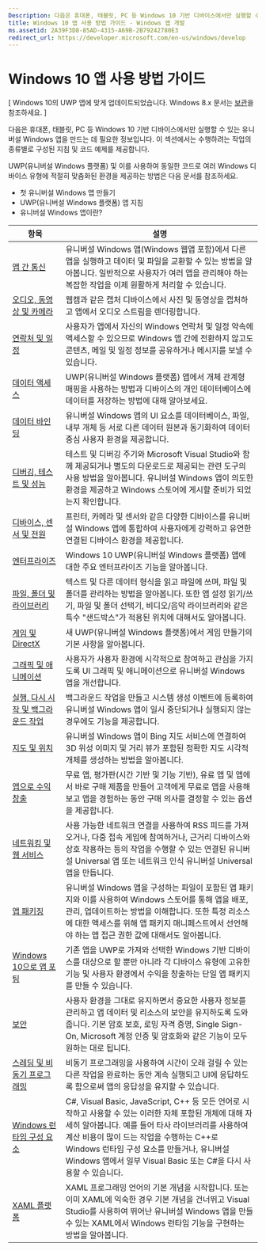 ```yaml
---
Description: 다음은 휴대폰, 태블릿, PC 등 Windows 10 기반 디바이스에서만 실행할 수 있는 유니버설 Windows 앱을 만드는 데 필요한 정보입니다.
title: Windows 10 앱 사용 방법 가이드 - Windows 앱 개발
ms.assetid: 2A39F3D8-85AD-4315-A69B-2B79242780E3
redirect_url: https://developer.microsoft.com/en-us/windows/develop
---
```



# Windows 10 앱 사용 방법 가이드

\[ Windows 10의 UWP 앱에 맞게 업데이트되었습니다. Windows 8.x 문서는 [보관](http://go.microsoft.com/fwlink/p/?linkid=619132)을 참조하세요. \]

다음은 휴대폰, 태블릿, PC 등 Windows 10 기반 디바이스에서만 실행할 수 있는 유니버설 Windows 앱을 만드는 데 필요한 정보입니다. 이 섹션에서는 수행하려는 작업의 종류별로 구성된 지침 및 코드 예제를 제공합니다.

UWP(유니버설 Windows 플랫폼) 및 이를 사용하여 동일한 코드로 여러 Windows 디바이스 유형에 적절히 맞춤화된 환경을 제공하는 방법은 다음 문서를 참조하세요.

-   첫 유니버설 Windows 앱 만들기
-   UWP(유니버설 Windows 플랫폼) 앱 지침
-   유니버설 Windows 앱이란?

| 항목 | 설명 |
|-------|-------------|
| [앱 간 통신](app-to-app/index.md) | 유니버설 Windows 앱(Windows 웹앱 포함)에서 다른 앱을 실행하고 데이터 및 파일을 교환할 수 있는 방법을 알아봅니다. 일반적으로 사용자가 여러 앱을 관리해야 하는 복잡한 작업을 이제 원활하게 처리할 수 있습니다. |
| [오디오, 동영상 및 카메라](audio-video-camera/index.md) | 웹캠과 같은 캡처 디바이스에서 사진 및 동영상을 캡처하고 앱에서 오디오 스트림을 렌더링합니다. |
| [연락처 및 일정](contacts-and-calendar/index.md) | 사용자가 앱에서 자신의 Windows 연락처 및 일정 약속에 액세스할 수 있으므로 Windows 앱 간에 전환하지 않고도 콘텐츠, 메일 및 일정 정보를 공유하거나 메시지를 보낼 수 있습니다.|
| [데이터 액세스](data-access/index.md) | UWP(유니버설 Windows 플랫폼) 앱에서 개체 관계형 매핑을 사용하는 방법과 디바이스의 개인 데이터베이스에 데이터를 저장하는 방법에 대해 알아보세요. |
| [데이터 바인딩](data-binding/index.md) | 유니버설 Windows 앱의 UI 요소를 데이터베이스, 파일, 내부 개체 등 서로 다른 데이터 원본과 동기화하여 데이터 중심 사용자 환경을 제공합니다. |
| [디버깅, 테스트 및 성능](debug-test-perf/index.md) | 테스트 및 디버깅 주기와 Microsoft Visual Studio와 함께 제공되거나 별도의 다운로드로 제공되는 관련 도구의 사용 방법을 알아봅니다. 유니버설 Windows 앱이 의도한 환경을 제공하고 Windows 스토어에 게시할 준비가 되었는지 확인합니다. |
| [디바이스, 센서 및 전원](devices-sensors\index.md) | 프린터, 카메라 및 센서와 같은 다양한 디바이스를 유니버설 Windows 앱에 통합하여 사용자에게 강력하고 유연한 연결된 디바이스 환경을 제공합니다. | 
| [엔터프라이즈](enterprise/index.md) | Windows 10 UWP(유니버설 Windows 플랫폼) 앱에 대한 주요 엔터프라이즈 기능을 알아봅니다. |
| [파일, 폴더 및 라이브러리](files/index.md) | 텍스트 및 다른 데이터 형식을 읽고 파일에 쓰며, 파일 및 폴더를 관리하는 방법을 알아봅니다. 또한 앱 설정 읽기/쓰기, 파일 및 폴더 선택기, 비디오/음악 라이브러리와 같은 특수 "샌드박스"가 적용된 위치에 대해서도 알아봅니다. |
| [게임 및 DirectX](https://msdn.microsoft.com/en-us/library/windows/apps/mt228375.aspx) | 새 UWP(유니버설 Windows 플랫폼)에서 게임 만들기의 기본 사항을 알아봅니다. |
| [그래픽 및 애니메이션](graphics/index.md) | 사용자가 사용자 환경에 시각적으로 참여하고 관심을 가지도록 UI 그래픽 및 애니메이션으로 유니버설 Windows 앱을 개선합니다. |
| [실행, 다시 시작 및 백그라운드 작업](launch-resume/index.md) | 백그라운드 작업을 만들고 시스템 생성 이벤트에 등록하여 유니버설 Windows 앱이 일시 중단되거나 실행되지 않는 경우에도 기능을 제공합니다. |
| [지도 및 위치](maps-and-location/index.md) | 유니버설 Windows 앱이 Bing 지도 서비스에 연결하여 3D 위성 이미지 및 거리 뷰가 포함된 정확한 지도 시각적 개체를 생성하는 방법을 알아봅니다. |
| [앱으로 수익 창출](monetize\index.md) | 무료 앱, 평가판(시간 기반 및 기능 기반), 유료 앱 및 앱에서 바로 구매 제품을 만들어 고객에게 무료로 앱을 사용해 보고 앱을 경험하는 동안 구매 의사를 결정할 수 있는 옵션을 제공합니다. |
| [네트워킹 및 웹 서비스](networking\index.md) | 사용 가능한 네트워크 연결을 사용하여 RSS 피드를 가져오거나, 다중 접속 게임에 참여하거나, 근거리 디바이스와 상호 작용하는 등의 작업을 수행할 수 있는 연결된 유니버설 Universal 앱 또는 네트워크 인식 유니버설 Universal 앱을 만듭니다. |
| [앱 패키징](packaging\index.md) | 유니버설 Windows 앱을 구성하는 파일이 포함된 앱 패키지와 이를 사용하여 Windows 스토어를 통해 앱을 배포, 관리, 업데이트하는 방법을 이해합니다. 또한 특정 리소스에 대한 액세스를 위해 앱 패키지 매니페스트에서 선언해야 하는 앱 접근 권한 값에 대해서도 알아봅니다. |
| [Windows 10으로 앱 포팅](porting\index.md) | 기존 앱을 UWP로 가져와 선택한 Windows 기반 디바이스를 대상으로 할 뿐만 아니라 각 디바이스 유형에 고유한 기능 및 사용자 환경에서 수익을 창출하는 단일 앱 패키지를 만들 수 있습니다. |
| [보안](security/index.md) | 사용자 환경을 그대로 유지하면서 중요한 사용자 정보를 관리하고 앱 데이터 및 리소스의 보안을 유지하도록 도와줍니다. 기본 암호 보호, 로밍 자격 증명, Single Sign-On, Microsoft 계정 인증 및 암호화와 같은 기능이 모두 원하는 대로 됩니다. |
| [스레딩 및 비동기 프로그래밍](threading-async/index.md) | 비동기 프로그래밍을 사용하여 시간이 오래 걸릴 수 있는 다른 작업을 완료하는 동안 계속 실행되고 UI에 응답하도록 함으로써 앱의 응답성을 유지할 수 있습니다. |
| [Windows 런타임 구성 요소](winrt-components/index.md) | C#, Visual Basic, JavaScript, C++ 등 모든 언어로 시작하고 사용할 수 있는 이러한 자체 포함된 개체에 대해 자세히 알아봅니다. 예를 들어 타사 라이브러리를 사용하여 계산 비용이 많이 드는 작업을 수행하는 C++로 Windows 런타임 구성 요소를 만들거나, 유니버설 Windows 앱에서 일부 Visual Basic 또는 C#을 다시 사용할 수 있습니다. 
| [XAML 플랫폼](xaml-platform/index.md) | XAML 프로그래밍 언어의 기본 개념을 시작합니다. 또는 이미 XAML에 익숙한 경우 기본 개념을 건너뛰고 Visual Studio를 사용하여 뛰어난 유니버설 Windows 앱을 만들 수 있는 XAML에서 Windows 런타임 기능을 구현하는 방법을 알아봅니다. |


<!--HONumber=May16_HO2-->


